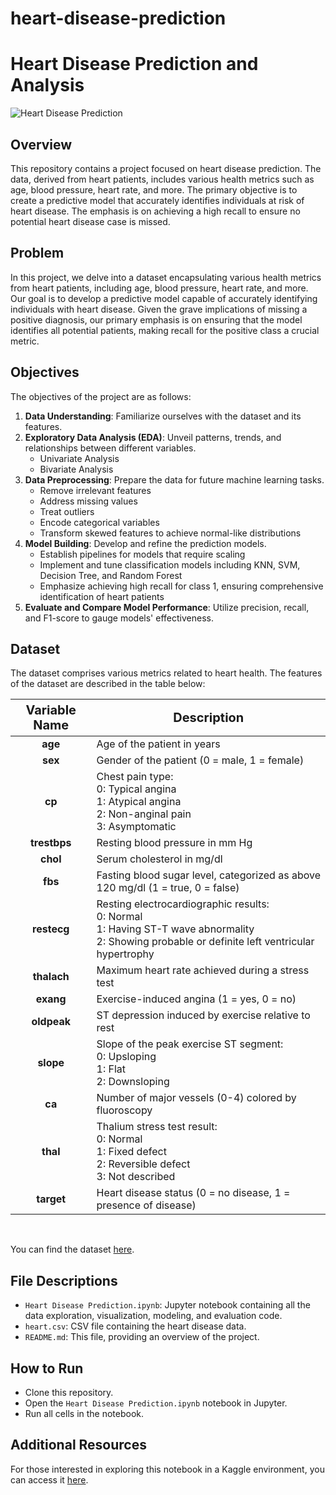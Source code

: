 # heart-disease-prediction
# Heart Disease Prediction and Analysis
![Heart Disease Prediction](image.jpg)

## Overview
This repository contains a project focused on heart disease prediction. The data, derived from heart patients, includes various health metrics such as age, blood pressure, heart rate, and more. The primary objective is to create a predictive model that accurately identifies individuals at risk of heart disease. The emphasis is on achieving a high recall to ensure no potential heart disease case is missed.

## Problem
In this project, we delve into a dataset encapsulating various health metrics from heart patients, including age, blood pressure, heart rate, and more. Our goal is to develop a predictive model capable of accurately identifying individuals with heart disease. Given the grave implications of missing a positive diagnosis, our primary emphasis is on ensuring that the model identifies all potential patients, making recall for the positive class a crucial metric.

## Objectives
The objectives of the project are as follows:

1. **Data Understanding**: Familiarize ourselves with the dataset and its features.
2. **Exploratory Data Analysis (EDA)**: Unveil patterns, trends, and relationships between different variables.
   - Univariate Analysis
   - Bivariate Analysis
3. **Data Preprocessing**: Prepare the data for future machine learning tasks.
   - Remove irrelevant features
   - Address missing values
   - Treat outliers
   - Encode categorical variables
   - Transform skewed features to achieve normal-like distributions
4. **Model Building**: Develop and refine the prediction models.
   - Establish pipelines for models that require scaling
   - Implement and tune classification models including KNN, SVM, Decision Tree, and Random Forest
   - Emphasize achieving high recall for class 1, ensuring comprehensive identification of heart patients
5. **Evaluate and Compare Model Performance**: Utilize precision, recall, and F1-score to gauge models' effectiveness.

## Dataset
The dataset comprises various metrics related to heart health. The features of the dataset are described in the table below:

<div align="center">
<table style="width:100%">
<thead>
<tr>
<th style="text-align:center; font-weight: bold; font-size:20px">Variable Name</th>
<th style="text-align:center; font-weight: bold; font-size:20px">Description</th>
</tr>
</thead>
<tbody>
<tr>
<td><b><center>age</center></b></td>
<td>Age of the patient in years</td>
</tr>
<tr>
<td><b><center>sex</center></b></td>
<td>Gender of the patient (0 = male, 1 = female)</td>
</tr>
<tr>
<td><b><center>cp</center></b></td>
<td>Chest pain type: <br> 0: Typical angina <br> 1: Atypical angina <br> 2: Non-anginal pain <br> 3: Asymptomatic</td>
</tr>
<tr>
<td><b><center>trestbps</center></b></td>
<td>Resting blood pressure in mm Hg</td>
</tr>
<tr>
<td><b><center>chol</center></b></td>
<td>Serum cholesterol in mg/dl</td>
</tr>
<tr>
<td><b><center>fbs</center></b></td>
<td>Fasting blood sugar level, categorized as above 120 mg/dl (1 = true, 0 = false)</td>
</tr>
<tr>
<td><b><center>restecg</center></b></td>
<td>Resting electrocardiographic results: <br> 0: Normal <br> 1: Having ST-T wave abnormality <br> 2: Showing probable or definite left ventricular hypertrophy</td>
</tr>
<tr>
<td><b><center>thalach</center></b></td>
<td>Maximum heart rate achieved during a stress test</td>
</tr>
<tr>
<td><b><center>exang</center></b></td>
<td>Exercise-induced angina (1 = yes, 0 = no)</td>
</tr>
<tr>
<td><b><center>oldpeak</center></b></td>
<td>ST depression induced by exercise relative to rest</td>
</tr>
<tr>
<td><b><center>slope</center></b></td>
<td>Slope of the peak exercise ST segment: <br> 0: Upsloping <br> 1: Flat <br> 2: Downsloping</td>
</tr>
<tr>
<td><b><center>ca</center></b></td>
<td>Number of major vessels (0-4) colored by fluoroscopy</td>
</tr>
<tr>
<td><b><center>thal</center></b></td>
<td>Thalium stress test result: <br> 0: Normal <br> 1: Fixed defect <br> 2: Reversible defect <br> 3: Not described</td>
</tr>
<tr>
<td><b><center>target</center></b></td>
<td>Heart disease status (0 = no disease, 1 = presence of disease)</td>
</tr>
</tbody>
</table>
</div>
<br>

You can find the dataset [here](heart.csv).

## File Descriptions
- `Heart Disease Prediction.ipynb`: Jupyter notebook containing all the data exploration, visualization, modeling, and evaluation code.
- `heart.csv`: CSV file containing the heart disease data.
- `README.md`: This file, providing an overview of the project.

## How to Run
- Clone this repository.
- Open the `Heart Disease Prediction.ipynb` notebook in Jupyter.
- Run all cells in the notebook.

## Additional Resources
For those interested in exploring this notebook in a Kaggle environment, you can access it [here](https://www.kaggle.com/code/farzadnekouei/heart-disease-prediction).
